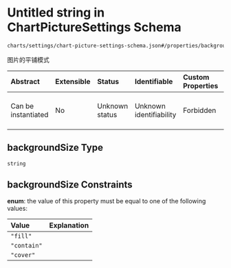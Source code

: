 # Untitled string in ChartPictureSettings Schema

```txt
charts/settings/chart-picture-settings-schema.json#/properties/backgroundStyle/properties/backgroundSize
```

图片的平铺模式

| Abstract            | Extensible | Status         | Identifiable            | Custom Properties | Additional Properties | Access Restrictions | Defined In                                                                                                               |
| :------------------ | :--------- | :------------- | :---------------------- | :---------------- | :-------------------- | :------------------ | :----------------------------------------------------------------------------------------------------------------------- |
| Can be instantiated | No         | Unknown status | Unknown identifiability | Forbidden         | Allowed               | none                | [chart-picture-settings-schema.json\*](../out/charts/settings/chart-picture-settings-schema.json "open original schema") |

## backgroundSize Type

`string`

## backgroundSize Constraints

**enum**: the value of this property must be equal to one of the following values:

| Value       | Explanation |
| :---------- | :---------- |
| `"fill"`    |             |
| `"contain"` |             |
| `"cover"`   |             |
